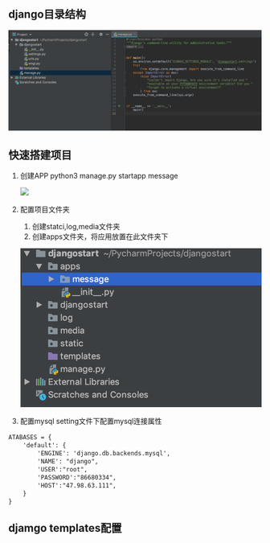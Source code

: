 ## django目录结构
![](./res/回顾留言板/项目初始化.png)




## 快速搭建项目
1. 创建APP
   python3 manage.py startapp message

   ![](./res/回顾留言板/messageM目录结构.png)
2. 配置项目文件夹
   1. 创建statci,log,media文件夹
   2. 创建apps文件夹，将应用放置在此文件夹下

   ![](./res/回顾留言板/配置项目.png) 
3. 配置mysql
setting文件下配置mysql连接属性
```
ATABASES = {
    'default': {
        'ENGINE': 'django.db.backends.mysql',
        'NAME': "django",
        'USER':"root",
        'PASSWORD':"86680334",
        'HOST':"47.98.63.111",
    }
}

```



## djamgo  templates配置


